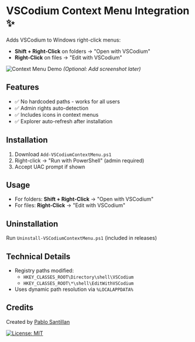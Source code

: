 # VSCodium Context Menu Integration ✨

Adds VSCodium to Windows right-click menus:
- **Shift + Right-Click** on folders → "Open with VSCodium"
- **Right-Click** on files → "Edit with VSCodium"

![Context Menu Demo](demo.gif) *(Optional: Add screenshot later)*

## Features
- ✅ No hardcoded paths - works for all users
- ✅ Admin rights auto-detection
- ✅ Includes icons in context menus
- ✅ Explorer auto-refresh after installation

## Installation
1. Download `Add-VSCodiumContextMenu.ps1`
2. Right-click → "Run with PowerShell" (admin required)
3. Accept UAC prompt if shown

## Usage
- For folders: **Shift + Right-Click** → "Open with VSCodium"
- For files: **Right-Click** → "Edit with VSCodium"

## Uninstallation
Run `Uninstall-VSCodiumContextMenu.ps1` (included in releases)

## Technical Details
- Registry paths modified:
  - `HKEY_CLASSES_ROOT\Directory\shell\VSCodium`
  - `HKEY_CLASSES_ROOT\*\shell\EditWithVSCodium`
- Uses dynamic path resolution via `%LOCALAPPDATA%`

## Credits
Created by [Pablo Santillan](https://github.com/lexicon06)  

[![License: MIT](https://img.shields.io/badge/License-MIT-blue.svg)](LICENSE)
